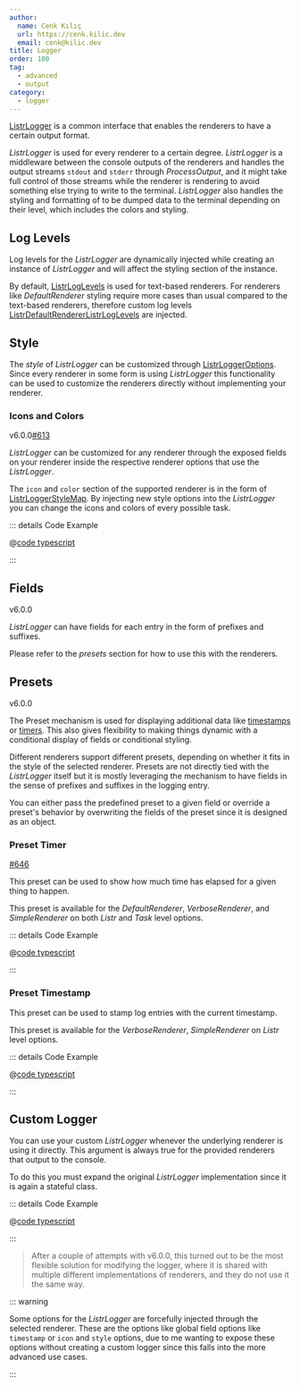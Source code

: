 ```yaml
---
author:
  name: Cenk Kılıç
  url: https://cenk.kilic.dev
  email: cenk@kilic.dev
title: Logger
order: 100
tag:
  - advanced
  - output
category:
  - logger
---
```


[ListrLogger](/api/classes/listr2.ListrLogger.html) is a common interface that enables the renderers to have a certain output format.

<!-- more -->

_ListrLogger_ is used for every renderer to a certain degree. _ListrLogger_ is a middleware between the console outputs of the renderers and handles the output streams `stdout` and `stderr` through _ProcessOutput_, and it might take full control of those streams while the renderer is rendering to avoid something else trying to write to the terminal. _ListrLogger_ also handles the styling and formatting of to be dumped data to the terminal depending on their level, which includes the colors and styling.

## Log Levels

Log levels for the _ListrLogger_ are dynamically injected while creating an instance of _ListrLogger_ and will affect the styling section of the instance.

By default, [ListrLogLevels](/api/enums/listr2.ListrLogLevels.html) is used for text-based renderers. For renderers like _DefaultRenderer_ styling require more cases than usual compared to the text-based renderers, therefore custom log levels [ListrDefaultRendererListrLogLevels](/api/enums/listr2.ListrDefaultRendererListrLogLevels.html) are injected.

## Style

The _style_ of _ListrLogger_ can be customized through [ListrLoggerOptions](/api/interfaces/listr2.ListrLoggerOptions.html). Since every renderer in some form is using _ListrLogger_ this functionality can be used to customize the renderers directly without implementing your renderer.

### Icons and Colors

<Badge><FontIcon icon="mdi:tag-text-outline"/>v6.0.0</Badge><Badge type="warning"><FontIcon icon="mdi:github"/><a href="https://github.com/listr2/listr2/issues/613" target="_blank">#613</a></Badge>

_ListrLogger_ can be customized for any renderer through the exposed fields on your renderer inside the respective renderer options that use the _ListrLogger_.

The `icon` and `color` section of the supported renderer is in the form of [ListrLoggerStyleMap](/api/interfaces/listr2.ListrLoggerStyleMap.html). By injecting new style options into the _ListrLogger_ you can change the icons and colors of every possible task.

::: details <FontIcon icon="material-symbols:code-blocks-outline" /> Code Example

@[code typescript](../../examples/docs/renderer/style/icon-and-color.ts)

:::

## Fields

<Badge><FontIcon icon="mdi:tag-text-outline"/>v6.0.0</Badge>

_ListrLogger_ can have fields for each entry in the form of prefixes and suffixes.

Please refer to the _presets_ section for how to use this with the renderers.

## Presets

<Badge><FontIcon icon="mdi:tag-text-outline"/>v6.0.0</Badge>

The Preset mechanism is used for displaying additional data like [timestamps](/api/variables/listr2.PRESET_TIMESTAMP.html) or [timers](/api/variables/listr2.PRESET_TIMER.html). This also gives flexibility to making things dynamic with a conditional display of fields or conditional styling.

Different renderers support different presets, depending on whether it fits in the style of the selected renderer. Presets are not directly tied with the _ListrLogger_ itself but it is mostly leveraging the mechanism to have fields in the sense of prefixes and suffixes in the logging entry.

You can either pass the predefined preset to a given field or override a preset's behavior by overwriting the fields of the preset since it is designed as an object.

### Preset Timer

<Badge type="warning"><FontIcon icon="mdi:github"/><a href="https://github.com/listr2/listr2/issues/646" target="_blank">#646</a></Badge>

This preset can be used to show how much time has elapsed for a given thing to happen.

This preset is available for the _DefaultRenderer_, _VerboseRenderer_, and _SimpleRenderer_ on both _Listr_ and _Task_ level options.

::: details <FontIcon icon="material-symbols:code-blocks-outline" /> Code Example

@[code typescript](../../examples/docs/renderer/logger/preset-timer.ts)

:::

### Preset Timestamp

This preset can be used to stamp log entries with the current timestamp.

This preset is available for the _VerboseRenderer_, _SimpleRenderer_ on _Listr_ level options.

::: details <FontIcon icon="material-symbols:code-blocks-outline" /> Code Example

@[code typescript](../../examples/docs/renderer/logger/preset-timestamp.ts)

:::

## Custom Logger

You can use your custom _ListrLogger_ whenever the underlying renderer is using it directly. This argument is always true for the provided renderers that output to the console.

To do this you must expand the original _ListrLogger_ implementation since it is again a stateful class.

::: details <FontIcon icon="material-symbols:code-blocks-outline" /> Code Example

@[code typescript](../../examples/docs/renderer/logger/custom-implementation.ts)

:::

> After a couple of attempts with <Badge><FontIcon icon="mdi:tag-text-outline"/>v6.0.0</Badge>, this turned out to be the most flexible solution for modifying the logger, where it is shared with multiple different implementations of renderers, and they do not use it the same way.

::: warning

Some options for the _ListrLogger_ are forcefully injected through the selected renderer. These are the options like global field options like `timestamp` or `icon` and `style` options, due to me wanting to expose these options without creating a custom logger since this falls into the more advanced use cases.

:::
